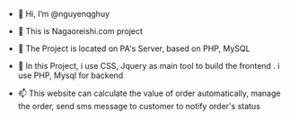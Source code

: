 - 👋 Hi, I’m @nguyenqghuy
- 👀 This is Nagaoreishi.com project
- 🌱 The Project is located on PA's Server, based on PHP, MySQL

- 💞️ In this Project, i use CSS, Jquery as main tool to build the frontend 
    . i use PHP, Mysql for backend
- 📫 This website can calculate the value of order automatically, manage the order,
     send sms message to customer to notify order's status


<!---
nguyenqghuy/nguyenqghuy is a ✨ special ✨ repository because its `README.md` (this file) appears on your GitHub profile.
You can click the Preview link to take a look at your changes.
--->
